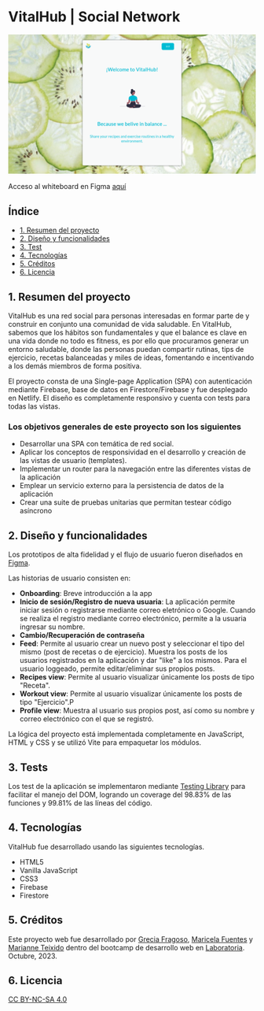 # VitalHub | Social Network

![vh](/docs/vh-01.png)

Acceso al whiteboard en Figma [aquí](https://www.figma.com/file/3rNMRouWOi2V3H2QKo9m4W/DEV010-Social-Network?type=whiteboard&node-id=0%3A1&t=syXmgUnVAqpEg67Q-1)

## Índice

- [1. Resumen del proyecto](#1-resumen-del-proyecto)
- [2. Diseño y funcionalidades](#2-diseño-y-funcionalidades)
- [3. Test](#3-tests)
- [4. Tecnologías](#4-tecnologías)
- [5. Créditos](#5-créditos)
- [6. Licencia](#6-licencia)

## 1. Resumen del proyecto
VitalHub es una red social para personas interesadas en formar parte de y construir en conjunto una comunidad de vida saludable.
En VitalHub, sabemos que los hábitos son fundamentales y que el balance es clave en una vida donde no todo es fitness, es por ello que procuramos generar un entorno saludable, donde las personas puedan compartir rutinas, tips de ejercicio, recetas balanceadas y miles de ideas, fomentando e incentivando a los demás miembros de forma positiva.

El proyecto consta de una Single-page Application (SPA) con autenticación mediante Firebase, base de datos en Firestore/Firebase y fue desplegado en Netlify. El diseño es completamente responsivo y cuenta con tests para todas las vistas.

### Los objetivos generales de este proyecto son los siguientes

- Desarrollar una SPA con temática de red social.
- Aplicar los conceptos de responsividad en el desarrollo y creación de las vistas de usuario (templates).
- Implementar un router para la navegación entre las diferentes vistas de la aplicación
- Emplear un servicio externo para la persistencia de datos de la aplicación
- Crear una suite de pruebas unitarias que permitan testear código asíncrono

## 2. Diseño y funcionalidades

Los prototipos de alta fidelidad y el flujo de usuario fueron diseñados en [Figma](https://www.figma.com/file/3rNMRouWOi2V3H2QKo9m4W/DEV010-Social-Network?type=whiteboard&node-id=0%3A1&t=l2q7C1ZZYkGvHHfi-1).

Las historias de usuario consisten en:

- **Onboarding**: Breve introducción a la app
- **Inicio de sesión/Registro de nueva usuaria**: La aplicación permite iniciar sesión o registrarse mediante correo eletrónico o Google. Cuando se realiza el registro mediante correo electrónico, permite a la usuaria ingresar su nombre.
- **Cambio/Recuperación de contraseña**
- **Feed**: Permite al usuario crear un nuevo post y seleccionar el tipo del mismo (post de recetas o de ejercicio). Muestra los posts de los usuarios registrados en la aplicación y dar "like" a los mismos. Para el usuario loggeado, permite editar/eliminar sus propios posts.
- **Recipes view**: Permite al usuario visualizar únicamente los posts de tipo "Receta".
- **Workout view**: Permite al usuario visualizar únicamente los posts de tipo "Ejercicio".P
- **Profile view**: Muestra al usuario sus propios post, así como su nombre y correo electrónico con el que se registró.

La lógica del proyecto está implementada completamente en JavaScript, HTML y CSS y se utilizó Vite para empaquetar los módulos.

## 3. Tests

Los test de la aplicación se implementaron mediante [Testing Library](https://testing-library.com/docs/queries/about/) para facilitar el manejo del DOM, logrando un coverage del 98.83% de las funciones y 99.81% de las líneas del código.

## 4. Tecnologías

VitalHub fue desarrollado usando las siguientes tecnologías. 

- HTML5
- Vanilla JavaScript
- CSS3 
- Firebase
- Firestore

## 5. Créditos 
Este proyecto web fue desarrollado por [Grecia Fragoso](https://github.com/GreciaFragoso), [Maricela Fuentes](https://github.com/MarFueGit) y [Marianne Teixido](https://github.com/MarianneTeixido) dentro del bootcamp de desarrollo web en [Laboratoria](https://www.laboratoria.la/).
Octubre, 2023. 

## 6. Licencia 
[CC BY-NC-SA 4.0](https://creativecommons.org/licenses/by-nc-sa/4.0/)
